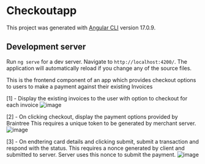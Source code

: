 # Checkoutapp

This project was generated with [Angular CLI](https://github.com/angular/angular-cli) version 17.0.9.

## Development server

Run `ng serve` for a dev server. Navigate to `http://localhost:4200/`. The application will automatically reload if you change any of the source files.

This is the frontend component of an app which provides checkout options to users to make a payment against their existing Invoices

[1] - Display the existing invoices to the user with option to checkout for each invoice
![image](https://github.com/penamallisaimanoj/checkoutapp/assets/49230772/cb360772-b675-4316-9401-0c1621bf5215)

[2] - On clicking checkout, display the payment options provided by Braintree
This requires a unique token to be generated by merchant server.
![image](https://github.com/penamallisaimanoj/checkoutapp/assets/49230772/3f8eb401-240c-4ac4-b109-2c4a4c37a649)

[3] - On endtering card details and clicking submit, submit a transaction and respond with the status.
This requires a nonce generated by client and submitted to server. Server uses this nonce to submit the payment.
![image](https://github.com/penamallisaimanoj/checkoutapp/assets/49230772/0ffbc69a-c7ab-4cbf-b908-acd9181c3a9f)
